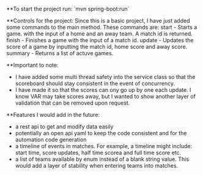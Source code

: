 **To start the project run: 
´mvn spring-boot:run´

**Controls for the project: 
Since this is a basic project, I have just added some commands to the main method. 
These commands are: 
start - Starts a game. with the input of a home and an away team. A match id is returned. 
finish - Finishes a game with the input of a match id. 
update - Updates the score of a game by inputting the match id, home score and away score. 
summary - Returns a list of actuve games. 

**Important to note: 
- I have added some multi thread safety into the service class so that the scoreboard should stay consistent in the event of concurrency.
- I have made it so that the scores can ony go up by one each update. I know VAR may take scores away, but I wanted to show another layer of validation that can be removed upon request. 

**Features I would add in the future:
- a rest api to get and modify data easily
- potentially an open api yaml to keep the code consistent and for the automation code generation
- a timeline of events in matches. For example, a timeline might include: start time, score updates, half time scorea and full time score etc.
- a list of teams available by enum instead of a blank string value. This would add a layer of stability when entering teams into matches.

  

